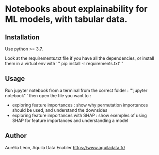 # Notebooks about explainability for ML models, with tabular data.

## Installation
Use python >= 3.7.

Look at the requirements.txt file if you have all the dependencies, or install them in a virtual env with
''' pip install -r requirements.txt'''

## Usage
Run jupyter notebook from a terminal from the correct folder :
'''jupyter notebook'''
then open the file you want to :

- exploring feature importances : show why permutation importances should be used, and understand the downsides
- exploring feature importances with SHAP : show exemples of using SHAP for feature importances and understanding a model

## Author

Aurélia Léon, Aquila Data Enabler https://www.aquiladata.fr/ 

